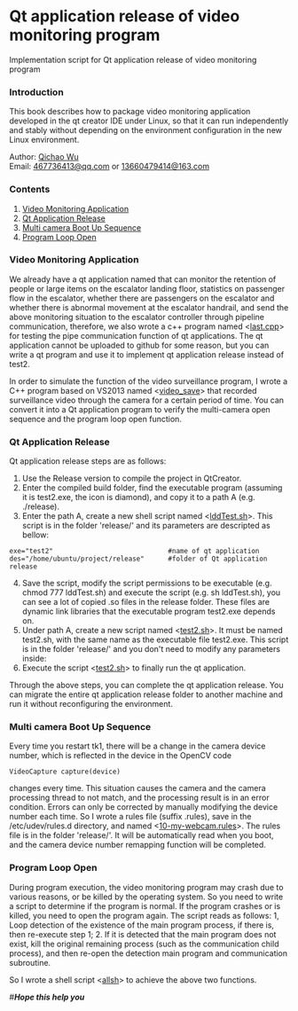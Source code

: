 # Qt application release of video monitoring program
Implementation script for Qt application release of video monitoring program

### Introduction
This book describes how to package video monitoring application developed in the qt creator IDE under Linux, so that it can run independently and stably without depending on the environment configuration in the new Linux environment.

Author: [Qichao Wu](https://github.com/deepthinking-qichao)
<br>Email: 467736413@qq.com or 13660479414@163.com

### Contents
1. [Video Monitoring Application](#video-monitoring-application)
2. [Qt Application Release](#qt-application-release)
3. [Multi camera Boot Up Sequence](#multi-camera-boot-up-sequence)
3. [Program Loop Open](#program-loop-open)

### Video Monitoring Application
We already have a qt application named <test2> that can monitor the retention of people or large items on the escalator landing floor, statistics on passenger flow in the escalator, whether there are passengers on the escalator 
and whether there is abnormal movement at the escalator handrail, and send the above monitoring situation to the escalator controller through pipeline communication, 
therefore, we also wrote a c++ program named <[last.cpp]()> for testing the pipe communication function of qt applications. The qt application <test2> cannot be uploaded to github for some reason, 
but you can write a qt program and use it to implement qt application release instead of test2.

In order to simulate the function of the video surveillance program, I wrote a C++ program based on VS2013 named <[video_save]()> that recorded surveillance video through the camera for a certain period of time. 
You can convert it into a Qt application program to verify the multi-camera open sequence and the program loop open function.

### Qt Application Release
Qt application release steps are as follows:
1. Use the Release version to compile the project in QtCreator.
2. Enter the compiled build folder, find the executable program (assuming it is test2.exe, the icon is diamond), and copy it to a path A (e.g. ./release).
3. Enter the path A, create a new shell script named <[lddTest.sh]()>. This script is in the folder 'release/' and its parameters are descripted as bellow:
```
exe="test2"                             #name of qt application
des="/home/ubuntu/project/release"      #folder of Qt application release
```
4. Save the script, modify the script permissions to be executable (e.g. chmod 777 lddTest.sh) and execute the script (e.g. sh lddTest.sh), you can see a lot of copied .so files in the release folder. 
These files are dynamic link libraries that the executable program test2.exe depends on.
5. Under path A, create a new script named <[test2.sh]()>. It must be named test2.sh, with the same name as the executable file test2.exe. This script is in the folder 'release/' and you don't need to modify any parameters inside:
6. Execute the script <[test2.sh]()> to finally run the qt application.

Through the above steps, you can complete the qt application release. You can migrate the entire qt application release folder to another machine and run it without reconfiguring the environment. 

### Multi camera Boot Up Sequence
Every time you restart tk1, there will be a change in the camera device number, which is reflected in the device in the OpenCV code 
```
VideoCapture capture(device) 
```
changes every time. This situation causes the camera and the camera processing thread to not match, and the processing result is in an error condition. Errors can only be corrected by manually modifying the device number each time.
So I wrote a rules file (suffix .rules), save in the /etc/udev/rules.d directory, and named <[10-my-webcam.rules]()>. The rules file is in the folder 'release/'. It will be automatically read when you boot, and the camera device number remapping function will be completed.

### Program Loop Open
During program execution, the video monitoring program may crash due to various reasons, or be killed by the operating system. So you need to write a script to determine if the program is normal. 
If the program crashes or is killed, you need to open the program again. The script reads as follows:
1, Loop detection of the existence of the main program process, if there is, then re-execute step 1;
2. If it is detected that the main program does not exist, kill the original remaining process (such as the communication child process), and then re-open the detection main program and communication subroutine.

So I wrote a shell script <[allsh]()> to achieve the above two functions.

#***Hope this help you***